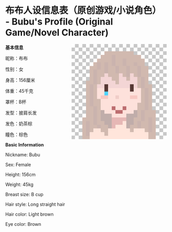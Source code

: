 # 布布人设信息表（原创游戏/小说角色） - Bubu's Profile (Original Game/Novel Character)  

<img src='https://github.com/Zihanbubu/Zihanbubu/blob/main/BubuAvatar.png' align='right' width='297px'>

**基本信息**  

昵称：布布  

性别：女  

身高：156厘米  

体重：45千克  

罩杯：B杯  

发型：披肩长发  

发色：奶茶棕  

瞳色：棕色  

**Basic Information**  

Nickname: Bubu  

Sex: Female  

Height: 156cm  

Weight: 45kg

Breast size: B cup

Hair style: Long straight hair

Hair color: Light brown

Eye color: Brown